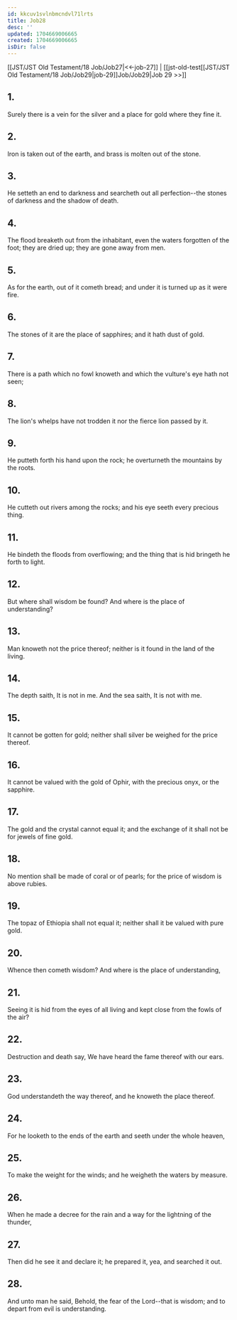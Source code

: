 ```yaml
---
id: kkcuv1svlnbmcndvl71lrts
title: Job28
desc: ''
updated: 1704669006665
created: 1704669006665
isDir: false
---
```

[[JST/JST Old Testament/18 Job/Job27|<<-job-27]] | [[jst-old-test[[JST/JST Old Testament/18 Job/Job29|job-29]]Job/Job29|Job 29 >>]]
## 1.
Surely there is a vein for the silver and a place for gold where they fine it.
## 2.
Iron is taken out of the earth, and brass is molten out of the stone.
## 3.
He setteth an end to darkness and searcheth out all perfection\--the stones of darkness and the shadow of death.
## 4.
The flood breaketh out from the inhabitant, even the waters forgotten of the foot; they are dried up; they are gone away from men.
## 5.
As for the earth, out of it cometh bread; and under it is turned up as it were fire.
## 6.
The stones of it are the place of sapphires; and it hath dust of gold.
## 7.
There is a path which no fowl knoweth and which the vulture\'s eye hath not seen;
## 8.
The lion\'s whelps have not trodden it nor the fierce lion passed by it.
## 9.
He putteth forth his hand upon the rock; he overturneth the mountains by the roots.
## 10.
He cutteth out rivers among the rocks; and his eye seeth every precious thing.
## 11.
He bindeth the floods from overflowing; and the thing that is hid bringeth he forth to light.
## 12.
But where shall wisdom be found? And where is the place of understanding?
## 13.
Man knoweth not the price thereof; neither is it found in the land of the living.
## 14.
The depth saith, It is not in me. And the sea saith, It is not with me.
## 15.
It cannot be gotten for gold; neither shall silver be weighed for the price thereof.
## 16.
It cannot be valued with the gold of Ophir, with the precious onyx, or the sapphire.
## 17.
The gold and the crystal cannot equal it; and the exchange of it shall not be for jewels of fine gold.
## 18.
No mention shall be made of coral or of pearls; for the price of wisdom is above rubies.
## 19.
The topaz of Ethiopia shall not equal it; neither shall it be valued with pure gold.
## 20.
Whence then cometh wisdom? And where is the place of understanding,
## 21.
Seeing it is hid from the eyes of all living and kept close from the fowls of the air?
## 22.
Destruction and death say, We have heard the fame thereof with our ears.
## 23.
God understandeth the way thereof, and he knoweth the place thereof.
## 24.
For he looketh to the ends of the earth and seeth under the whole heaven,
## 25.
To make the weight for the winds; and he weigheth the waters by measure.
## 26.
When he made a decree for the rain and a way for the lightning of the thunder,
## 27.
Then did he see it and declare it; he prepared it, yea, and searched it out.
## 28.
And unto man he said, Behold, the fear of the Lord\--that is wisdom; and to depart from evil is understanding.

